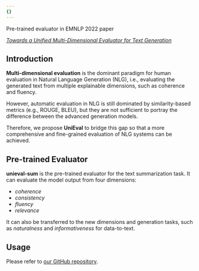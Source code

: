 ```yaml
---
{}
---
```

Pre-trained evaluator in EMNLP 2022 paper

*[Towards a Unified Multi-Dimensional Evaluator for Text Generation](https://arxiv.org/abs/2210.07197)*

## Introduction

**Multi-dimensional evaluation** is the dominant paradigm for human evaluation in Natural Language Generation (NLG), i.e., evaluating the generated text from multiple explainable dimensions, such as coherence and fluency.

However, automatic evaluation in NLG is still dominated by similarity-based metrics (e.g., ROUGE, BLEU), but they are not sufficient to portray the difference between the advanced generation models.

Therefore, we propose **UniEval** to bridge this gap so that a more comprehensive and fine-grained evaluation of NLG systems can be achieved.

## Pre-trained Evaluator

**unieval-sum** is the pre-trained evaluator for the text summarization task. It can evaluate the model output from four dimensions:
- *coherence*
- *consistency*
- *fluency*
- *relevance*

It can also be transferred to the new dimensions and generation tasks, such as *naturalness* and *informativeness* for data-to-text.

## Usage 

Please refer to [our GitHub repository](https://github.com/maszhongming/UniEval).